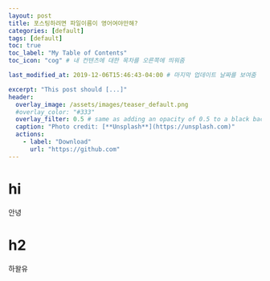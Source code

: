 ```yaml
---
layout: post
title: 포스팅하려면 파일이름이 영어여야만해?
categories: [default]
tags: [default]
toc: true
toc_label: "My Table of Contents"
toc_icon: "cog" # 내 컨텐츠에 대한 목차를 오른쪽에 띄워줌

last_modified_at: 2019-12-06T15:46:43-04:00 # 마지막 업데이트 날짜를 보여줌

excerpt: "This post should [...]"
header:
  overlay_image: /assets/images/teaser_default.png
  #overlay_color: "#333"
  overlay_filter: 0.5 # same as adding an opacity of 0.5 to a black background
  caption: "Photo credit: [**Unsplash**](https://unsplash.com)"
  actions:
    - label: "Download"
      url: "https://github.com"
---
```


# hi
안녕

# h2
하왈유